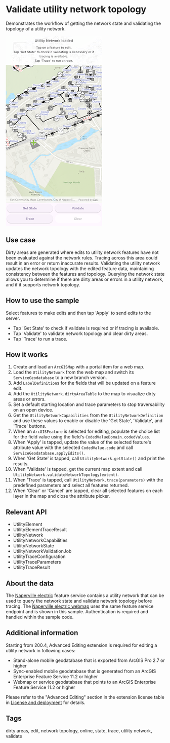 # Validate utility network topology

Demonstrates the workflow of getting the network state and validating the topology of a utility network.

![Image of validate utility network topology](validate_utility_network_topology.png)

## Use case

Dirty areas are generated where edits to utility network features have not been evaluated against the network rules. Tracing across this area could result in an error or return inaccurate results. Validating the utility network updates the network topology with the edited feature data, maintaining consistency between the features and topology. Querying the network state allows you to determine if there are dirty areas or errors in a utility network, and if it supports network topology.

## How to use the sample

Select features to make edits and then tap 'Apply' to send edits to the server.

* Tap 'Get State' to check if validate is required or if tracing is available.
* Tap 'Validate' to validate network topology and clear dirty areas.
* Tap 'Trace' to run a trace.

## How it works

1. Create and load an `ArcGISMap` with a portal item for a web map.
2. Load the `UtilityNetwork` from the web map and switch its `ServiceGeodatabase` to a new branch version.
3. Add `LabelDefinition`s for the fields that will be updated on a feature edit.
4. Add the `UtilityNetwork.dirtyAreaTable` to the map to visualize dirty areas or errors.
5. Set a default starting location and trace parameters to stop traversability on an open device.
6. Get the `UtilityNetworkCapabilities` from the `UtilityNetworkDefinition` and use these values to enable or disable the 'Get State', 'Validate', and 'Trace' buttons.
7. When an `ArcGISFeature` is selected for editing, populate the choice list for the field value using the field's `CodedValueDomain.codedValues`.
8. When 'Apply' is tapped, update the value of the selected feature's attribute value with the selected `CodedValue.code` and call `ServiceGeodatabase.applyEdits()`.
9. When 'Get State' is tapped, call `UtilityNetwork.getState()` and print the results.
10. When 'Validate' is tapped, get the current map extent and call `UtilityNetwork.validateNetworkTopology(extent)`.
11. When 'Trace' is tapped, call `UtilityNetwork.trace(parameters)` with the predefined parameters and select all features returned.
12. When 'Clear' or 'Cancel' are tapped, clear all selected features on each layer in the map and close the attribute picker.

## Relevant API

* UtilityElement
* UtilityElementTraceResult
* UtilityNetwork
* UtilityNetworkCapabilities
* UtilityNetworkState
* UtilityNetworkValidationJob
* UtilityTraceConfiguration
* UtilityTraceParameters
* UtilityTraceResult

## About the data

The [Naperville electric](https://sampleserver7.arcgisonline.com/server/rest/services/UtilityNetwork/NapervilleElectricV5/FeatureServer) feature service contains a utility network that can be used to query the network state and validate network topology before tracing. The [Naperville electric webmap](https://sampleserver7.arcgisonline.com/portal/home/item.html?id=6e3fc6db3d0b4e6589eb4097eb3e5b9b) uses the same feature service endpoint and is shown in this sample. Authentication is required and handled within the sample code.

## Additional information

Starting from 200.4, Advanced Editing extension is required for editing a utility network in following cases:

* Stand-alone mobile geodatabase that is exported from ArcGIS Pro 2.7 or higher
* Sync-enabled mobile geodatabase that is generated from an ArcGIS Enterprise Feature Service 11.2 or higher
* Webmap or service geodatabase that points to an ArcGIS Enterprise Feature Service 11.2 or higher

Please refer to the "Advanced Editing" section in the extension license table in [License and deployment](https://developers.arcgis.com/flutter/license-and-deployment/license-levels-and-capabilities/) for details.

## Tags

dirty areas, edit, network topology, online, state, trace, utility network, validate
